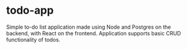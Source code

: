 # todo-app
Simple to-do list application made using Node and Postgres on the backend, with React on the frontend. 
Application supports basic CRUD functionality of todos. 
